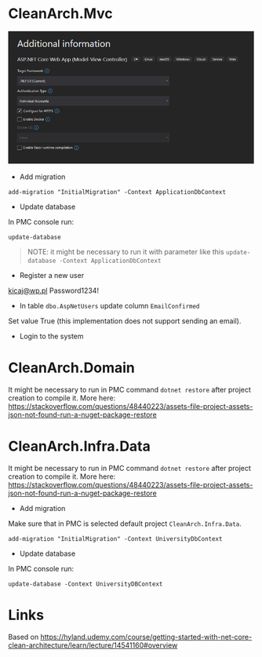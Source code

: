 # CleanArch.Mvc
![001-CleanArchMvc](./images/001-CleanArchMvc.png)

* Add migration
```
add-migration "InitialMigration" -Context ApplicationDbContext
```

* Update database

In PMC console run: 
```
update-database
```

>NOTE: it might be necessary to run it with parameter like this `update-database -Context ApplicationDbContext`

* Register a new user

kicaj@wp.pl
Password1234!

* In table `dbo.AspNetUsers` update column `EmailConfirmed`

Set value True (this implementation does not support sending an email).

* Login to the system

# CleanArch.Domain

It might be necessary to run in PMC command `dotnet restore` after project creation to compile it. More here: https://stackoverflow.com/questions/48440223/assets-file-project-assets-json-not-found-run-a-nuget-package-restore

# CleanArch.Infra.Data

It might be necessary to run in PMC command `dotnet restore` after project creation to compile it. More here: https://stackoverflow.com/questions/48440223/assets-file-project-assets-json-not-found-run-a-nuget-package-restore

* Add migration

Make sure that in PMC is selected default project `CleanArch.Infra.Data`.

```
add-migration "InitialMigration" -Context UniversityDbContext
```

* Update database

In PMC console run:

```
update-database -Context UniversityDBContext
```

# Links
Based on https://hyland.udemy.com/course/getting-started-with-net-core-clean-architecture/learn/lecture/14541160#overview
